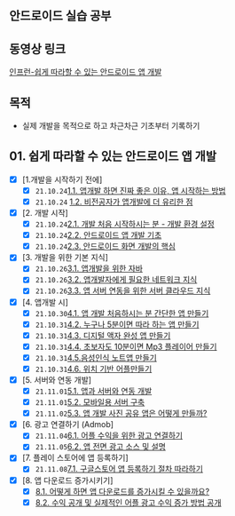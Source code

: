## 안드로이드 실습 공부
## 동영상 링크
[인프런-쉽게 따라할 수 있는 안드로이드 앱 개발](https://www.inflearn.com/course/%EC%95%88%EB%93%9C%EB%A1%9C%EC%9D%B4%EB%93%9C-%EC%95%B1%EA%B0%9C%EB%B0%9C-%EA%B8%B0%EC%88%A0%EB%85%B8%ED%8A%B8/dashboard)

## 목적

- 실제 개발을 목적으로 하고 차근차근 기초부터 기록하기

## 01. 쉽게 따라할 수 있는 안드로이드 앱 개발

- [x] [1.개발을 시작하기 전에]
  - [x] `21.10.24`[1.1. 앱개발 하면 진짜 좋은 이유, 앱 시작하는 방법](./쉽게따라할수있는안드로이드앱개발/1024/01.쉽게따라할수있는안드로이드앱개발/2021.10.24_1.1앱개발하면-진짜-좋은-이유-앱-시작하는-방법.md)
  - [x] `21.10.24` [1.2. 비전공자가 앱개발에 더 유리한 점](./쉽게따라할수있는안드로이드앱개발/1024/01.쉽게따라할수있는안드로이드앱개발/2021.10.24_1.2비전공자가-앱개발에-더-유리한-점.md)
- [x] [2. 개발 시작]
  - [x] `21.10.24`[2.1. 개발 처음 시작하시는 분 - 개발 환경 설정](./쉽게따라할수있는안드로이드앱개발/1024/02.개발시작/2021.10.24_2.1-개발처음-시작하시는분-개발환경설정.md)
  - [x] `21.10.24`[2.2. 안드로이드 앱 개발 기초](./쉽게따라할수있는안드로이드앱개발/1024/02.개발시작/2021.10.24_2.2-안드로이드앱개발기초,2.3-안드로이드화면개발의핵심.md)
  - [x] `21.10.24`[2.3. 안드로이드 화면 개발의 핵심](./쉽게따라할수있는안드로이드앱개발/1024/02.개발시작/2021.10.24_2.2-안드로이드앱개발기초,2.3-안드로이드화면개발의핵심.md)
- [x] [3. 개발을 위한 기본 지식]
  - [x] `21.10.26`[3.1. 앱개발을 위한 자바](./쉽게따라할수있는안드로이드앱개발/1026/03.개발을위한기본지식/2021.10.26_3.1앱개발을위한자바.md)
  - [x] `21.10.26`[3.2. 앱개발자에게 필요한 네트워크 지식](./쉽게따라할수있는안드로이드앱개발/1026/03.개발을위한기본지식/2021.10.26_3.2앱개발자에게필요한네트워크지식.md)
  - [x] `21.10.26`[3.3. 앱 서버 연동을 위한 서버 클라우드 지식](./쉽게따라할수있는안드로이드앱개발/1026/03.개발을위한기본지식/2021.10.26_3.3앱서버연동을위한서버클라우드지식.md)
- [x] [4. 앱개발 시]
  - [x] `21.10.30`[4.1. 앱 개발 처음하시는 분 간단한 앱 만들기](./쉽게따라할수있는안드로이드앱개발/1030/04.앱개발시작/2021.10.30_4.1앱개발처음하시는분-간단한앱만들기.md)
  - [x] `21.10.31`[4.2. 누구나 5분이면 따라 하는 앱 만들기](./쉽게따라할수있는안드로이드앱개발/1031/04.앱개발시작/2021.10.31_4.2누구나5분이면따라하는앱만들기.md)
  - [x] `21.10.31`[4.3. 디지털 액자 완성 앱 만들기](./쉽게따라할수있는안드로이드앱개발/1031/04.앱개발시작/2021.10.31_4.3디지털액자완성앱만들기.md)
  - [x] `21.10.31`[4.4. 초보자도 10분이면 Mp3 플레이어 만들기](./쉽게따라할수있는안드로이드앱개발/1031/04.앱개발시작/2021.10.31_4.4초보자도10분이면Mp3플레이어만들기.md)
  - [x] `21.10.31`[4.5.음성인식 노트앱 만들기](./쉽게따라할수있는안드로이드앱개발/1031/04.앱개발시작/2021.10.31_4.5음성인식노트앱만들기.md)
  - [x] `21.10.31`[4.6. 위치 기반 어플만들기](./쉽게따라할수있는안드로이드앱개발/1031/04.앱개발시작/2021.10.31_4.6위치기반어플만들기.md)
- [x] [5. 서버와 연동 개발]
  - [x] `21.11.01`[5.1. 앱과 서버와 연동 개발](./쉽게따라할수있는안드로이드앱개발/1101/05.서버와연동개발/2021.11.01_5.1앱과서버와연동개발.md)
  - [x] `21.11.01`[5.2. 모바일용 서버 구축](./쉽게따라할수있는안드로이드앱개발/1101/05.서버와연동개발/2021.11.01_5.2모바일용서버구축.md)
  - [x] `21.11.02`[5.3. 앱 개발 사진 공유 앱은 어떻게 만들까?](./쉽게따라할수있는안드로이드앱개발/1102/05.서버와연동개발/2021.11.02_5.3앱개발사진공유앱은어떻게만들까.md)
- [x] [6. 광고 연결하기 (Admob]
  - [x] `21.11.04`[6.1. 어플 수익을 위한 광고 연결하기](./쉽게따라할수있는안드로이드앱개발/1104/6.광고연결하기(Admob)/2021년11월04일_6.1어플수익을위한광고연결하기.md)
  - [x] `21.11.05`[6.2. 앱 전면 광고 소스 및 설명](./쉽게따라할수있는안드로이드앱개발/1105/6.광고연결하기(Admob)/2021년11월05일_6.2앱전면광고소스및설명.md)
- [x] [7. 플레이 스토어에 앱 등록하기]
  - [x] `21.11.08`[7.1. 구글스토어 앱 등록하기 절차 따라하기](./쉽게따라할수있는안드로이드앱개발/1108/07.플레이스토어앱등록하기/7.1구글스토어앱등록하기절차따라하기.md)
- [x] [8. 앱 다운로드 증가시키기]
  - [x] [8.1. 어떻게 하면 앱 다운로드를 증가시킬 수 있을까요?](./쉽게따라할수있는안드로이드앱개발/1109/08.앱다운로드증가시키기/2021.11.09_어떻게하면앱다운로드를증가실킬수있을까.md)
  - [x] [8.2. 수익 공개 및 실제적인 어플 광고 수익 증가 방법 공개](./쉽게따라할수있는안드로이드앱개발/1109/08.앱다운로드증가시키기/2021.11.09_어떻게하면앱다운로드를증가실킬수있을까.md)
